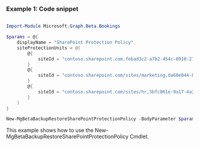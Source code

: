 ### Example 1: Code snippet

```powershell

Import-Module Microsoft.Graph.Beta.Bookings

$params = @{
	displayName = "SharePoint Protection Policy"
	siteProtectionUnits = @(
		@{
			siteId = "contoso.sharepoint.com,febad3c2-a7b2-454c-8910-272c7bcf78fc,ba7b70d0-8ba0-4cae-b19a-7cb8c739512f"
		}
		@{
			siteId = "contoso.sharepoint.com/sites/marketing,da60e844-ba1d-49bc-b4d4-d5e36bae9019,712a596e-90a1-49e3-9b48-bfa80bee8740"
		}
		@{
			siteId = "contoso.sharepoint.com/sites/hr,3bfc861e-9a17-4a27-9562-3d8b26c81bb5,0271110f-634f-4300-a841-3a8a2e851851"
		}
	)
}

New-MgBetaBackupRestoreSharePointProtectionPolicy -BodyParameter $params

```
This example shows how to use the New-MgBetaBackupRestoreSharePointProtectionPolicy Cmdlet.

